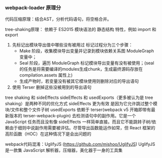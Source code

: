 ### webpack-loader 原理分

代码压缩原理：结合AST，分析代码语句，将空格合并。

tree-shaking原理：
依赖于 ES2015 模块语法的 静态结构 特性，例如 import 和 export
1. 先标记出模块导出值中哪些没有被用过
   标记过程分为三个步骤：
   - Make 阶段，收集模块导出变量并记录到模块依赖关系图 ModuleGraph 变量中；
   - Seal 阶段，遍历 ModuleGraph 标记模块导出变量有没有被使用；(seal 的任务是将需要编译的modules生成chunk，生成最终源码存放在 compilation.assets 属性上)
   - 生成产物时，若变量没有被其它模块使用则删除对应的导出语句
2. 使用 Terser 删掉这些没被用到的导出语句


 tree shaking 和 sideEffects
 sideEffects 和 usedExports（更多被认为是 tree shaking）是两种不同的优化方式
 sideEffects 更为有效 是因为它允许跳过整个模块/文件和整个文件子树
 usedExports 依赖于 terser(webpack v5 开箱即带有最新版本的 terser-webpack-plugin) 去检测语句中的副作用。它是一个 JavaScript 任务而且没有像 sideEffects 一样简单直接。而且它不能跳转子树/依赖由于细则中说副作用需要被评估。尽管导出函数能运作如常，但 React 框架的高阶函数（HOC）在这种情况下是会出问题的


 webpack代码混淆：UglifyJS (https://github.com/mishoo/UglifyJS)
 UglifyJS 是一款集 JavaScript 解析器，压缩器，美化器于一身的工具集